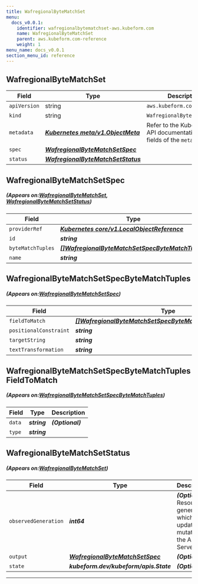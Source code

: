 ```yaml
---
title: WafregionalByteMatchSet
menu:
  docs_v0.0.1:
    identifier: wafregionalbytematchset-aws.kubeform.com
    name: WafregionalByteMatchSet
    parent: aws.kubeform.com-reference
    weight: 1
menu_name: docs_v0.0.1
section_menu_id: reference
---
```


## WafregionalByteMatchSet
| Field | Type | Description |
| ------ | ----- | ----------- |
| `apiVersion` | string | `aws.kubeform.com/v1alpha1` |
|    `kind` | string | `WafregionalByteMatchSet` |
| `metadata` | ***[Kubernetes meta/v1.ObjectMeta](https://kubernetes.io/docs/reference/generated/kubernetes-api/v1.13/#objectmeta-v1-meta)***|Refer to the Kubernetes API documentation for the fields of the `metadata` field.|
| `spec` | ***[WafregionalByteMatchSetSpec](#WafregionalByteMatchSetSpec)***||
| `status` | ***[WafregionalByteMatchSetStatus](#WafregionalByteMatchSetStatus)***||
## WafregionalByteMatchSetSpec
##### (Appears on:[WafregionalByteMatchSet](#WafregionalByteMatchSet), [WafregionalByteMatchSetStatus](#WafregionalByteMatchSetStatus))
| Field | Type | Description |
| ------ | ----- | ----------- |
| `providerRef` | ***[Kubernetes core/v1.LocalObjectReference](https://kubernetes.io/docs/reference/generated/kubernetes-api/v1.13/#localobjectreference-v1-core)***||
| `id` | ***string***||
| `byteMatchTuples` | ***[[]WafregionalByteMatchSetSpecByteMatchTuples](#WafregionalByteMatchSetSpecByteMatchTuples)***| ***(Optional)*** |
| `name` | ***string***||
## WafregionalByteMatchSetSpecByteMatchTuples
##### (Appears on:[WafregionalByteMatchSetSpec](#WafregionalByteMatchSetSpec))
| Field | Type | Description |
| ------ | ----- | ----------- |
| `fieldToMatch` | ***[[]WafregionalByteMatchSetSpecByteMatchTuplesFieldToMatch](#WafregionalByteMatchSetSpecByteMatchTuplesFieldToMatch)***||
| `positionalConstraint` | ***string***||
| `targetString` | ***string***| ***(Optional)*** |
| `textTransformation` | ***string***||
## WafregionalByteMatchSetSpecByteMatchTuplesFieldToMatch
##### (Appears on:[WafregionalByteMatchSetSpecByteMatchTuples](#WafregionalByteMatchSetSpecByteMatchTuples))
| Field | Type | Description |
| ------ | ----- | ----------- |
| `data` | ***string***| ***(Optional)*** |
| `type` | ***string***||
## WafregionalByteMatchSetStatus
##### (Appears on:[WafregionalByteMatchSet](#WafregionalByteMatchSet))
| Field | Type | Description |
| ------ | ----- | ----------- |
| `observedGeneration` | ***int64***| ***(Optional)*** Resource generation, which is updated on mutation by the API Server.|
| `output` | ***[WafregionalByteMatchSetSpec](#WafregionalByteMatchSetSpec)***| ***(Optional)*** |
| `state` | ***kubeform.dev/kubeform/apis.State***| ***(Optional)*** |
---
